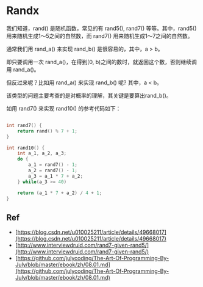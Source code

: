 # Randx


我们知道，rand() 是随机函数，常见的有 rand5(), rand7() 等等。其中，rand5() 用来随机生成1～5之间的自然数，而 rand7() 用来随机生成1～7之间的自然数。

通常我们用 rand_a() 来实现 rand_b() 是很容易的，其中，a > b。

即只要调用一次 rand_a()，在得到\[0, b)之间的数时，就返回这个数，否则继续调用 rand_a()。

但反过来呢？比如用 rand_a() 来实现 rand_b() 呢? 其中，a < b。

该类型的问题主要考查的是对概率的理解，其关键是要算出rand_b()。

如用 rand7() 来实现 rand10() 的参考代码如下：


```C++

int rand7() {
    return rand() % 7 + 1;
}

int rand10() {
    int a_1, a_2, a_3;
    do {
        a_1 = rand7() - 1;
        a_2 = rand7() - 1;
        a_3 = a_1 * 7 + a_2;
    } while(a_3 >= 40)

    return (a_1 * 7 + a_2) / 4 + 1;
}

```



## Ref

- [https://blog.csdn.net/u010025211/article/details/49668017](https://blog.csdn.net/u010025211/article/details/49668017)
- [http://www.interviewdruid.com/rand7-given-rand5/](http://www.interviewdruid.com/rand7-given-rand5/)
- [https://github.com/julycoding/The-Art-Of-Programming-By-July/blob/master/ebook/zh/08.01.md](https://github.com/julycoding/The-Art-Of-Programming-By-July/blob/master/ebook/zh/08.01.md)

